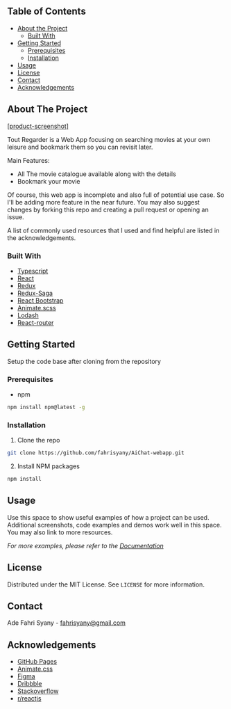 
<!-- TABLE OF CONTENTS -->
## Table of Contents

* [About the Project](#about-the-project)
  * [Built With](#built-with)
* [Getting Started](#getting-started)
  * [Prerequisites](#prerequisites)
  * [Installation](#installation)
* [Usage](#usage)
* [License](#license)
* [Contact](#contact)
* [Acknowledgements](#acknowledgements)



<!-- ABOUT THE PROJECT -->
## About The Project

[[product-screenshot]](https://i.imgur.com/4u5WWxv.png)

Tout Regarder is a Web App focusing on searching movies at your own leisure and bookmark them so you can revisit later.

Main Features:
* All The movie catalogue available along with the details
* Bookmark your movie

Of course, this web app is incomplete and also full of potential use case. So I'll be adding more feature in the near future. You may also suggest changes by forking this repo and creating a pull request or opening an issue.

A list of commonly used resources that I used and find helpful are listed in the acknowledgements.

### Built With

* [Typescript](https://www.typescriptlang.org)
* [React](https://reactjs.org)
* [Redux](https://redux.js.org)
* [Redux-Saga](https://redux-saga.js.org)
* [React Bootstrap](https://react-bootstrap.github.io/)
* [Animate.scss](https://animate.style/)
* [Lodash](https://lodash.com)
* [React-router](https://reactrouter.com/)



<!-- GETTING STARTED -->
## Getting Started

Setup the code base after cloning from the repository

### Prerequisites

* npm
```sh
npm install npm@latest -g
```

### Installation

1. Clone the repo
```sh
git clone https://github.com/fahrisyany/AiChat-webapp.git
```
2. Install NPM packages
```sh
npm install
```


<!-- USAGE EXAMPLES -->
## Usage

Use this space to show useful examples of how a project can be used. Additional screenshots, code examples and demos work well in this space. You may also link to more resources.

_For more examples, please refer to the [Documentation](https://example.com)_



<!-- LICENSE -->
## License

Distributed under the MIT License. See `LICENSE` for more information.



<!-- CONTACT -->
## Contact

Ade Fahri Syany - fahrisyany@gmail.com


<!-- ACKNOWLEDGEMENTS -->
## Acknowledgements
* [GitHub Pages](https://pages.github.com)
* [Animate.css](https://daneden.github.io/animate.css)
* [Figma](https://www.figma.com/)
* [Dribbble](https://dribbble.com/)
* [Stackoverflow](https://stackoverflow.com/)
* [r/reactjs](https://www.reddit.com/r/reactjs/)
